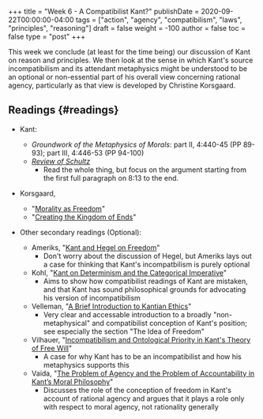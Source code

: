 +++
title = "Week 6 - A Compatibilist Kant?"
publishDate = 2020-09-22T00:00:00-04:00
tags = ["action", "agency", "compatibilism", "laws", "principles", "reasoning"]
draft = false
weight = -100
author = false
toc = false
type = "post"
+++

This week we conclude (at least for the time being) our discussion of Kant on reason
and principles. We then look at the sense in which Kant's source incompatibilism and
its attendant metaphysics might be understood to be an optional or non-essential part
of his overall view concerning rational agency, particularly as that view is
developed by Christine Korsgaard.


## Readings {#readings}

-   Kant:
    -   _Groundwork of the Metaphysics of Morals_: part II, 4:440-45 (PP 89-93); part III,
        4:446-53 (PP 94-100)
    -   _[Review of Schultz](/materials/readings/kant-review-schulz.pdf)_
        -   Read the whole thing, but focus on the argument starting from the first full
            paragraph on 8:13 to the end.
-   Korsgaard,
    -   "[Morality as Freedom](/materials/readings/korsgaard-freedom.pdf)"
    -   "[Creating the Kingdom of Ends](/materials/readings/korsgaard-kingdom.pdf)"
-   Other secondary readings (Optional):

    -   Ameriks, "[Kant and Hegel on Freedom](/materials/readings/ameriks-kant-hegel.pdf)"
        -   Don't worry about the discussion of Hegel, but Ameriks lays out a case for
            thinking that Kant's incompatbilism is purely optional
    -   Kohl, "[Kant on Determinism and the Categorical Imperative](/materials/readings/kohl-determinism.pdf)"
        -   Aims to show how compatibilist readings of Kant are mistaken, and that Kant
            has sound philosophical grounds for advocating his version of incompatibilism

    <!--listend-->

    -   Velleman, "[A Brief Introduction to Kantian Ethics](/materials/readings/velleman-intro-ethics.pdf)"
        -   Very clear and accessable introduction to a broadly "non-metaphysical" and compatibilist
            conception of Kant's position; see especially the section "The Idea of Freedom"
    -   Vilhauer, "[Incompatibilism and Ontological Priority in Kant's Theory of Free Will](/materials/readings/vilhauer-incompatibilism.pdf)"
        -   A case for why Kant has to be an incompatibilist and how his metaphysics
            supports this
    -   Vaida, "[The Problem of Agency and the Problem of Accountability in Kant’s Moral Philosophy](/materials/readings/vaida-agency.pdf)"
        -   Discusses the role of the conception of freedom in Kant's account of rational
            agency and argues that it plays a role only with respect to moral agency, not
            rationality generally
